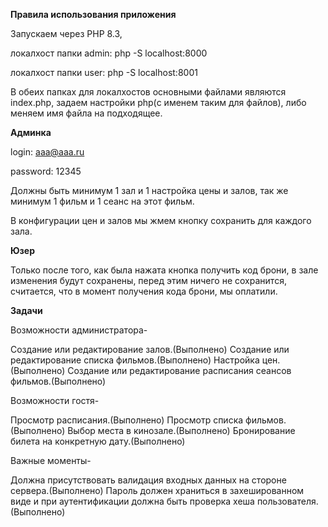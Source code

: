 **Правила использования приложения**

Запускаем через PHP 8.3, 

локалхост папки admin: php -S localhost:8000

локалхост папки user: php -S localhost:8001

В обеих папках для локалхостов основными файлами являются index.php, задаем настройки php(с именем таким для файлов), либо меняем имя файла на подходящее.

**Админка**

login: aaa@aaa.ru

password: 12345

Должны быть минимум 1 зал и 1 настройка цены и залов, так же минимум 1 фильм и 1 сеанс на этот фильм.

В конфигурации цен и залов мы жмем кнопку сохранить для каждого зала.

**Юзер**

Только после того, как была нажата кнопка получить код брони, в зале изменения будут сохранены, перед этим ничего не сохранится, считается, что в момент получения кода брони, мы оплатили.

**Задачи**

Возможности администратора-

Создание или редактирование залов.(Выполнено)
Создание или редактирование списка фильмов.(Выполнено)
Настройка цен.(Выполнено)
Создание или редактирование расписания сеансов фильмов.(Выполнено)

Возможности гостя-

Просмотр расписания.(Выполнено)
Просмотр списка фильмов.(Выполнено)
Выбор места в кинозале.(Выполнено)
Бронирование билета на конкретную дату.(Выполнено)

Важные моменты-

Должна присутствовать валидация входных данных на стороне сервера.(Выполнено)
Пароль должен храниться в захешированном виде и при аутентификации должна быть проверка хеша пользователя.(Выполнено)




